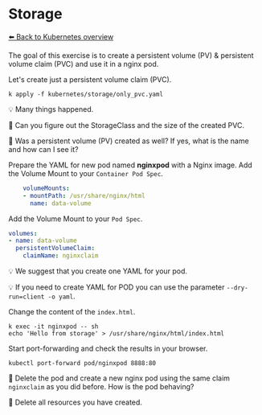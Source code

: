 # Storage
[⬅️ Back to Kubernetes overview](README.md)

The goal of this exercise is to create a persistent volume (PV) & persistent volume claim (PVC) and use it in a nginx pod. 

Let's create just a persistent volume claim (PVC).
```
k apply -f kubernetes/storage/only_pvc.yaml 
```
💡 Many things happened.

📝 Can you figure out the StorageClass and the size of the created PVC. 

📝 Was a persistent volume (PV) created as well? If yes, what is the name and how can I see it? 

Prepare the YAML for new pod named **nginxpod** with a Nginx image. Add the Volume Mount to your `Container Pod Spec`.
```yaml
    volumeMounts:
    - mountPath: /usr/share/nginx/html
      name: data-volume
```
Add the Volume Mount to your `Pod Spec`.

```yaml
volumes:
- name: data-volume
  persistentVolumeClaim:
    claimName: nginxclaim
```
💡 We suggest that you create one YAML for your pod. 

💡 If you need to create YAML for POD you can use the parameter `--dry-run=client -o yaml`.

Change the content of the `index.html`.
```
k exec -it nginxpod -- sh
echo 'Hello from storage' > /usr/share/nginx/html/index.html
```
Start port-forwarding and check the results in your browser.
```
kubectl port-forward pod/nginxpod 8888:80
```
📝 Delete the pod and create a new nginx pod using the same claim `nginxclaim` as you did before. How is the pod behaving? 

📝 Delete all resources you have created.
